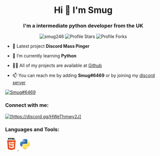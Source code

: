 <!-- https://github.com/Smug246/ -->
<!-- LEAVE A STAR, IF YOU LIKE IT ! -->

<h1 align="center">Hi 👋 I'm Smug</h1>
<h3 align="center">I'm a intermediate python developer from the UK</h3>

<p align="center"> 
<img src="https://komarev.com/ghpvc/?username=smug246&label=Profile%20views&color=5c12df&style=flat" alt="smug246" />
<img src="https://img.shields.io/badge/dynamic/json?&label=Total%20Stars&color=5c12df&style=flat&style=for-the-badge&query=%24.stars&url=https://api.github-star-counter.workers.dev/user/Smug246" alt="Profile Stars"></a>
<img src="https://img.shields.io/badge/dynamic/json?&label=Total%20Forks&color=5c12df&style=flat&style=for-the-badge&query=%24.forks&url=https://api.github-star-counter.workers.dev/user/Smug246" alt="Profile Forks"></a>
</p>

- 🔭 Latest project **Discord Mass Pinger**

- 🌱 I’m currently learning **Python**

- 👨‍💻 All of my projects are available at [Github](https://github.com/Smug246?tab=repositories)

- 📫 You can reach me by adding **Smug#6469** or by joining my [discord server](https://discord.gg/qqHM44c55h)


[![Smug#6469](https://discord.c99.nl/widget/theme-1/1012712189951492248.png)](https://discord.c99.nl/)

<h3 align="left">Connect with me:</h3>
<p align="left">
<a href="https://discord.gg/qqHM44c55h" target="blank"><img align="center" src="https://raw.githubusercontent.com/rahuldkjain/github-profile-readme-generator/master/src/images/icons/Social/discord.svg" alt="[https://discord.gg/HWeThmwy2J]" height="30" width="40" /></a>
</p>

<h3 align="left">Languages and Tools:</h3>
<p align="left"> <a href="https://www.w3.org/html/" target="_blank" rel="noreferrer"> <img src="https://raw.githubusercontent.com/devicons/devicon/master/icons/html5/html5-original-wordmark.svg" alt="html5" width="40" height="40"/> </a> <a href="https://www.python.org" target="_blank" rel="noreferrer"> <img src="https://raw.githubusercontent.com/devicons/devicon/master/icons/python/python-original.svg" alt="python" width="40" height="40"/> </a> </p>
